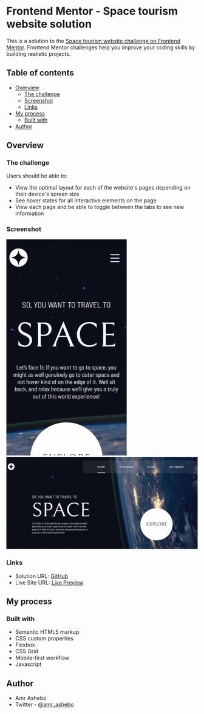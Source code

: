 # Frontend Mentor - Space tourism website solution

This is a solution to the [Space tourism website challenge on Frontend Mentor](https://www.frontendmentor.io/challenges/space-tourism-multipage-website-gRWj1URZ3). Frontend Mentor challenges help you improve your coding skills by building realistic projects.

## Table of contents

- [Overview](#overview)
  - [The challenge](#the-challenge)
  - [Screenshot](#screenshot)
  - [Links](#links)
- [My process](#my-process)
  - [Built with](#built-with)
- [Author](#author)

## Overview

### The challenge

Users should be able to:

- View the optimal layout for each of the website's pages depending on their device's screen size
- See hover states for all interactive elements on the page
- View each page and be able to toggle between the tabs to see new information

### Screenshot

![Mobile](./assets/mobile.png)
![Desktop](./assets/desktop.png)

### Links

- Solution URL: [GitHub](https://github.com/amr8644/Space-Tourism)
- Live Site URL: [Live Preview](https://jolly-turing-08c5a4.netlify.app/)

## My process

### Built with

- Semantic HTML5 markup
- CSS custom properties
- Flexbox
- CSS Grid
- Mobile-first workflow
- Javascript

## Author

- Amr Ashebo
- Twitter - [@amr_ashebo](https://twitter.com/amr_ashebo)
